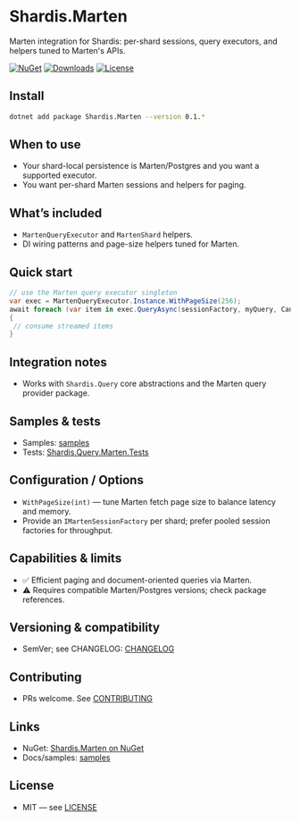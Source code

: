 # Shardis.Marten

Marten integration for Shardis: per-shard sessions, query executors, and helpers tuned to Marten's APIs.

[![NuGet](https://img.shields.io/nuget/v/Shardis.Marten.svg)](https://www.nuget.org/packages/Shardis.Marten/)
[![Downloads](https://img.shields.io/nuget/dt/Shardis.Marten.svg)](https://www.nuget.org/packages/Shardis.Marten/)
[![License](https://img.shields.io/badge/license-MIT-blue.svg)](https://github.com/veggerby/shardis/blob/main/LICENSE)

## Install

```bash
dotnet add package Shardis.Marten --version 0.1.*
```

## When to use

- Your shard-local persistence is Marten/Postgres and you want a supported executor.
- You want per-shard Marten sessions and helpers for paging.

## What’s included

- `MartenQueryExecutor` and `MartenShard` helpers.
- DI wiring patterns and page-size helpers tuned for Marten.

## Quick start

```csharp
// use the Marten query executor singleton
var exec = MartenQueryExecutor.Instance.WithPageSize(256);
await foreach (var item in exec.QueryAsync(sessionFactory, myQuery, CancellationToken.None))
{
 // consume streamed items
}
```

## Integration notes

- Works with `Shardis.Query` core abstractions and the Marten query provider package.

## Samples & tests

- Samples: [samples](https://github.com/veggerby/shardis/tree/main/samples)
- Tests: [Shardis.Query.Marten.Tests](https://github.com/veggerby/shardis/tree/main/test/Shardis.Query.Marten.Tests)

## Configuration / Options

- `WithPageSize(int)` — tune Marten fetch page size to balance latency and memory.
- Provide an `IMartenSessionFactory` per shard; prefer pooled session factories for throughput.

## Capabilities & limits

- ✅ Efficient paging and document-oriented queries via Marten.
- ⚠️ Requires compatible Marten/Postgres versions; check package references.

## Versioning & compatibility

- SemVer; see CHANGELOG: [CHANGELOG](https://github.com/veggerby/shardis/blob/main/CHANGELOG.md)

## Contributing

- PRs welcome. See [CONTRIBUTING](https://github.com/veggerby/shardis/blob/main/CONTRIBUTING.md)

## Links

- NuGet: [Shardis.Marten on NuGet](https://www.nuget.org/packages/Shardis.Marten/)
- Docs/samples: [samples](https://github.com/veggerby/shardis/tree/main/samples)

## License

- MIT — see [LICENSE](https://github.com/veggerby/shardis/blob/main/LICENSE)
